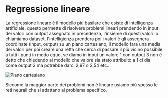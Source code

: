 # Regressione lineare

La regressione lineare è il modello più basilare che esiste di intelligenza artificiale, questo permette di risolvere problemi lineari prendendo in input dei valori con output assegnato in precedenza, l'insieme di questi valori lo chiamiamo dataset, l'intelligienza prendera poi i valori è gli assegnera coordinate (input, output) su un piano cartesiano, il modello fara una media dei valori per poi creare una retta che cerca di passare il più vicino possibile a tutti i punti in modo equo, se diamo in input un valore 1 con output 3 non è detto che chiedendo al modello che valore sia stato attribuito a 1 ci dia come output 3 ma potrebbe darci 2,97 o 2,54 etc...

![Piano cartesiano](https://www.bnova.it/wpress/wp-content/uploads/2024/03/regressione-lineare-multipla-1024x620.webp)

Siccome la maggior parte dei problemi non è lineare usiamo più spesso le reti neurali che si adattano al problema specifico.
